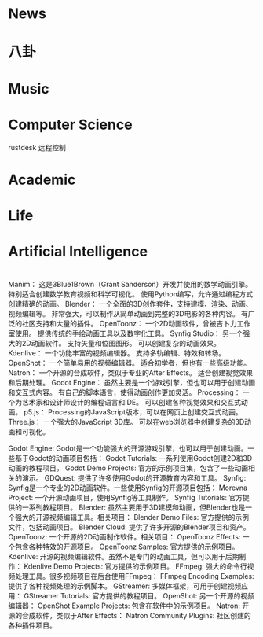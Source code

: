 
# News

# 八卦

# Music

# Computer Science

rustdesk 远程控制



# Academic

# Life

# Artificial Intelligence

# 

Manim：
这是3Blue1Brown（Grant Sanderson）开发并使用的数学动画引擎。
特别适合创建数学教育视频和科学可视化。
使用Python编写，允许通过编程方式创建精确的动画。
Blender：
一个全面的3D创作套件，支持建模、渲染、动画、视频编辑等。
非常强大，可以制作从简单动画到完整的3D电影的各种内容。
有广泛的社区支持和大量的插件。
OpenToonz：
一个2D动画软件，曾被吉卜力工作室使用。
提供传统的手绘动画工具以及数字化工具。
Synfig Studio：
另一个强大的2D动画软件。
支持矢量和位图图形。
可以创建复杂的动画效果。
Kdenlive：
一个功能丰富的视频编辑器。
支持多轨编辑、特效和转场。
OpenShot：
一个简单易用的视频编辑器。
适合初学者，但也有一些高级功能。
Natron：
一个开源的合成软件，类似于专业的After Effects。
适合创建视觉效果和后期处理。
Godot Engine：
虽然主要是一个游戏引擎，但也可以用于创建动画和交互式内容。
有自己的脚本语言，使得动画创作更加灵活。
Processing：
一个为艺术家和设计师设计的编程语言和IDE。
可以创建各种视觉效果和交互式动画。
p5.js：
Processing的JavaScript版本，可以在网页上创建交互式动画。
Three.js：
一个强大的JavaScript 3D库。
可以在web浏览器中创建复杂的3D动画和可视化。


Godot Engine:
Godot是一个功能强大的开源游戏引擎，也可以用于创建动画。一些基于Godot的动画项目包括：
Godot Tutorials: 一系列使用Godot创建2D和3D动画的教程项目。
Godot Demo Projects: 官方的示例项目集，包含了一些动画相关的演示。
GDQuest: 提供了许多使用Godot的开源教育内容和工具。
Synfig:
Synfig是一个专业的2D动画软件。一些使用Synfig的开源项目包括：
Morevna Project: 一个开源动画项目，使用Synfig等工具制作。
Synfig Tutorials: 官方提供的一系列教程项目。
Blender:
虽然主要用于3D建模和动画，但Blender也是一个强大的开源视频编辑工具。相关项目：
Blender Demo Files: 官方提供的示例文件，包括动画项目。
Blender Cloud: 提供了许多开源的Blender项目和资产。
OpenToonz:
一个开源的2D动画制作软件。相关项目：
OpenToonz Effects: 一个包含各种特效的开源项目。
OpenToonz Samples: 官方提供的示例项目。
Kdenlive:
开源的视频编辑软件。虽然不是专门的动画工具，但可以用于后期制作：
Kdenlive Demo Projects: 官方提供的示例项目。
FFmpeg:
强大的命令行视频处理工具。很多视频项目在后台使用FFmpeg：
FFmpeg Encoding Examples: 提供了各种视频处理的示例脚本。
GStreamer:
多媒体框架，可用于创建视频应用：
GStreamer Tutorials: 官方提供的教程项目。
OpenShot:
另一个开源的视频编辑器：
OpenShot Example Projects: 包含在软件中的示例项目。
Natron:
开源的合成软件，类似于After Effects：
Natron Community Plugins: 社区创建的各种插件项目。
